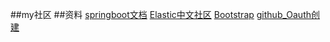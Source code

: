 ##my社区
##资料
[springboot文档](https://spring.io/guides)
[Elastic中文社区](https://elasticsearch.cn/)
[Bootstrap](https://v3.bootcss.com/)
[github_Oauth创建](https://developer.github.com/apps/building-oauth-apps/creating-an-oauth-app/)